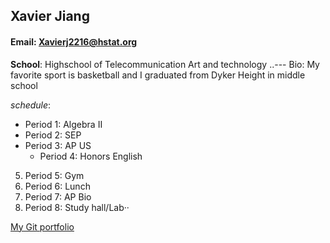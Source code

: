 ## Xavier Jiang
#### Email: Xavierj2216@hstat.org
**School**: Highschool of Telecommunication Art and technology
..--- Bio: My favorite sport is basketball and I graduated from Dyker Height in middle school

_schedule_:
* Period 1: Algebra II
* Period 2: SEP
* Period 3: AP US
  * Period 4: Honors English

5. Period 5: Gym
6. Period 6: Lunch
7. Period 7: AP Bio
8. Period 8: Study hall/Lab·· 

[My Git portfolio](https://github.com/Xavierj2216)

